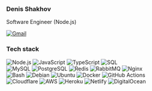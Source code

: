 ### Denis Shakhov

Software Engineer (Node.js)

[![Gmail](https://img.shields.io/badge/-denshakhovse-c14438?style=flat-square&logo=Gmail&logoColor=white&link=mailto:denshakhovse@gmail.com)](mailto:denshakhovse@gmail.com)

### Tech stack

![Node.js](https://img.shields.io/badge/-Node.js-339933?style=flat-square&logo=Node.js&logoColor=white)
![JavaScript](https://img.shields.io/badge/-JavaScript-F7DF1E?style=flat-square&logo=javascript&logoColor=black)
![TypeScript](https://img.shields.io/badge/-TypeScript-3178C6?style=flat-square&logo=typescript&logoColor=white)
![SQL](https://img.shields.io/badge/-SQL-003B57?style=flat-square&logo=sqlite)<br>
![MySQL](https://img.shields.io/badge/-MySQL-4479A1?style=flat-square&logo=mysql&logoColor=white)
![PostgreSQL](https://img.shields.io/badge/-PostgreSQL-336791?style=flat-square&logo=PostgreSQL&logoColor=white)
![Redis](https://img.shields.io/badge/-Redis-DC382D?style=flat-square&logo=redis&logoColor=white)
![RabbitMQ](https://img.shields.io/badge/-RabbitMQ-FF6600?style=flat-square&logo=RabbitMQ&logoColor=white)
![Nginx](https://img.shields.io/badge/-Nginx-269539?style=flat-square&logo=nginx&logoColor=white)<br>
![Bash](https://img.shields.io/badge/-Bash-black?style=flat-square&logo=gnu-bash)
![Debian](https://img.shields.io/badge/-Debian-A81D33?style=flat-square&logo=Debian)
![Ubuntu](https://img.shields.io/badge/-Ubuntu-E95420?style=flat-square&logo=Ubuntu&logoColor=white)
![Docker](https://img.shields.io/badge/-Docker-2496ED?style=flat-square&logo=Docker&logoColor=white)
![GitHub Actions](https://img.shields.io/badge/-GitHub%20Actions-2088FF?style=flat-square&logo=GitHub%20Actions&logoColor=white)<br>
![Cloudflare](https://img.shields.io/badge/-Cloudflare-F38020?style=flat-square&logo=Cloudflare&logoColor=white)
![AWS](https://img.shields.io/badge/AWS-232F3E?style=flat-square&logo=amazon-aws)
![Heroku](https://img.shields.io/badge/Heroku-430098?style=flat-square&logo=heroku)
![Netlify](https://img.shields.io/badge/Netlify-00C7B7?style=flat-square&logo=netlify&logoColor=white)
![DigitalOcean](https://img.shields.io/badge/-Digital%20Ocean-0080FF?style=flat-square&logo=digitalocean&logoColor=white)
